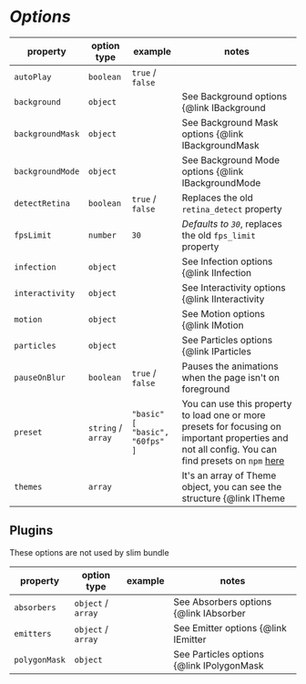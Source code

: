 # **_Options_**

| property         | option type        | example                                | notes                                                                                                                                                                                                  |
| ---------------- | ------------------ | -------------------------------------- | ------------------------------------------------------------------------------------------------------------------------------------------------------------------------------------------------------ |
| `autoPlay`       | `boolean`          | `true` / `false`                       |                                                                                                                                                                                                        |
| `background`     | `object`           |                                        | See Background options {@link IBackground | here}                                                                                                                                                      |
| `backgroundMask` | `object`           |                                        | See Background Mask options {@link IBackgroundMask | here}                                                                                                                                             |
| `backgroundMode` | `object`           |                                        | See Background Mode options {@link IBackgroundMode | here}                                                                                                                                             |
| `detectRetina`   | `boolean`          | `true` / `false`                       | Replaces the old `retina_detect` property                                                                                                                                                              |
| `fpsLimit`       | `number`           | `30`                                   | _Defaults to `30`_, replaces the old `fps_limit` property                                                                                                                                              |
| `infection`      | `object`           |                                        | See Infection options {@link IInfection | here}                                                                                                                                                        |
| `interactivity`  | `object`           |                                        | See Interactivity options {@link IInteractivity | here}                                                                                                                                                |
| `motion`         | `object`           |                                        | See Motion options {@link IMotion | here}                                                                                                                                                              |
| `particles`      | `object`           |                                        | See Particles options {@link IParticles | here}                                                                                                                                                        |
| `pauseOnBlur`    | `boolean`          | `true` / `false`                       | Pauses the animations when the page isn't on foreground                                                                                                                                                |
| `preset`         | `string` / `array` | `"basic"`<br /> `[ "basic", "60fps" ]` | You can use this property to load one or more presets for focusing on important properties and not all config. You can find presets on `npm` [here](https://www.npmjs.com/search?q=tsparticles-preset) |
| `themes`         | `array`            |                                        | It's an array of Theme object, you can see the structure {@link ITheme | here }                                                                                                                        |

## Plugins

These options are not used by slim bundle

| property      | option type        | example | notes                                              |
| ------------- | ------------------ | ------- | -------------------------------------------------- |
| `absorbers`   | `object` / `array` |         | See Absorbers options {@link IAbsorber | here}     |
| `emitters`    | `object` / `array` |         | See Emitter options {@link IEmitter | here}        |
| `polygonMask` | `object`           |         | See Particles options {@link IPolygonMask | here}  |
